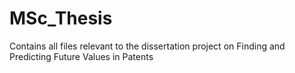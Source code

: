 # MSc_Thesis
Contains all files relevant to the dissertation project on Finding and Predicting Future Values in Patents
